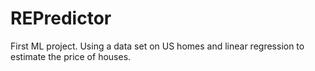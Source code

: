 # REPredictor
First ML project. Using a data set on US homes and linear regression to estimate the price of houses.
